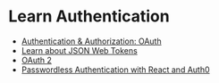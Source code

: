 # Learn Authentication

- [Authentication & Authorization: OAuth](https://www.udacity.com/course/authentication-authorization-oauth--ud330)
- [Learn about JSON Web Tokens](https://jwt.io/introduction/)
- [OAuth 2](https://aaronparecki.com/oauth-2-simplified/#web-server-apps)
- [Passwordless Authentication with React and Auth0](https://medium.com/javascript-scene/passwordless-authentication-with-react-and-auth0-c4cb003c7cde#.l1joiokr2)